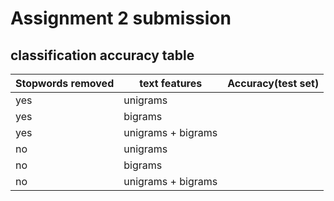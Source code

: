 # Assignment 2 submission

## classification accuracy table
| Stopwords removed  | text features | Accuracy(test set) |
| ------------- | ------------- | ------------- |
| yes  | unigrams  | |
| yes  | bigrams  | |
| yes  | unigrams + bigrams  | |
| no  | unigrams  | |
| no  | bigrams  | |
| no  | unigrams + bigrams  | |
